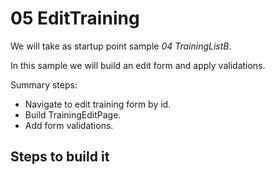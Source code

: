 # 05 EditTraining

We will take as startup point sample _04 TrainingListB_.

In this sample we will build an edit form and apply validations.

Summary steps:

- Navigate to edit training form by id.
- Build TrainingEditPage.
- Add form validations.

## Steps to build it
